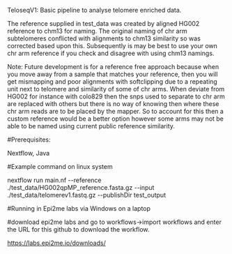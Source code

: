TeloseqV1: Basic pipeline to analyse telomere enriched data.

The reference supplied in test_data was created by aligned HG002 reference to chm13 for naming. The original naming of chr arm subtelomeres conflicted with alignments to chm13 similarity so was corrected based upon this. Subsequently is may be best to use your own chr arm reference if you check and disagree with using chm13 namings.

Note: Future development is for a reference free approach because when you move away from a sample that matches your reference, then you will get mismapping and poor alignments with softclipping due to a repeating unit next to telomere and similarity of some of chr arms. When deviate from HG002 for instance with colo829 then the snps used to separate to chr arm are replaced with others but there is no way of knowing then where these chr arm reads are to be placed by the mapper. So to account for this then a custom reference would be a better option however some arms may not be able to be named using current public reference similarity.

#Prerequisites: 

Nextflow, Java

#Example command on linux system

nextflow run main.nf --reference ./test_data/HG002qpMP_reference.fasta.gz --input ./test_data/telomerev1.fastq.gz --publishDir test_output

#Running in Epi2me labs via Windows on a laptop

#download epi2me labs and go to workflows->import workflows and enter the URL for this github to download the workflow. 

https://labs.epi2me.io/downloads/
